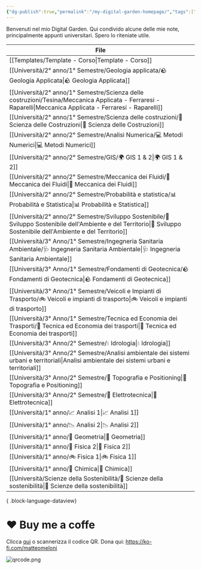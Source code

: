 ```yaml
---
{"dg-publish":true,"permalink":"/my-digital-garden-homepage/","tags":["gardenEntry"]}
---
```


Benvenuti nel mio Digital Garden. Qui condivido alcune delle mie note, principalmente appunti universitari. Spero lo riteniate utile.

| File                                                                                                                                                                      |
| ------------------------------------------------------------------------------------------------------------------------------------------------------------------------- |
| [[Templates/Template - Corso\|Template - Corso]]                                                                                                                       |
| [[Università/2° anno/1° Semestre/Geologia applicata/🪨 Geologia Applicata\|🪨 Geologia Applicata]]                                                                     |
| [[Università/2° anno/1° Semestre/Scienza delle costruzioni/Tesina/Meccanica Applicata - Ferraresi - Raparelli\|Meccanica Applicata - Ferraresi - Raparelli]]           |
| [[Università/2° anno/1° Semestre/Scienza delle costruzioni/🧱 Scienza delle Costruzioni\|🧱 Scienza delle Costruzioni]]                                                |
| [[Università/2° anno/2° Semestre/Analisi Numerica/💻 Metodi Numerici\|💻 Metodi Numerici]]                                                                             |
| [[Università/2° anno/2° Semestre/GIS/🌍 GIS 1 & 2\|🌍 GIS 1 & 2]]                                                                                                      |
| [[Università/2° anno/2° Semestre/Meccanica dei Fluidi/🚰 Meccanica dei Fluidi\|🚰 Meccanica dei Fluidi]]                                                               |
| [[Università/2° anno/2° Semestre/Probabilità e statistica/📊 Probabilità e Statistica\|📊 Probabilità e Statistica]]                                                   |
| [[Università/2° anno/2° Semestre/Sviluppo Sostenibile/🌱 Sviluppo Sostenibile dell'Ambiente e del Territorio\|🌱 Sviluppo Sostenibile dell'Ambiente e del Territorio]] |
| [[Università/3° Anno/1° Semestre/Ingegneria Sanitaria Ambientale/🩺 Ingegneria Sanitaria Ambientale\|🩺 Ingegneria Sanitaria Ambientale]]                              |
| [[Università/3° Anno/1° Semestre/Fondamenti di Geotecnica/🪨 Fondamenti di Geotecnica\|🪨 Fondamenti di Geotecnica]]                                                   |
| [[Università/3° Anno/1° Semestre/Veicoli e Impianti di Trasporto/🚲 Veicoli e impianti di trasporto\|🚲 Veicoli e impianti di trasporto]]                              |
| [[Università/3° Anno/1° Semestre/Tecnica ed Economia dei Trasporti/🚋 Tecnica ed Economia dei trasporti\|🚋 Tecnica ed Economia dei trasporti]]                        |
| [[Università/3° Anno/2° Semestre/💧 Idrologia\|💧 Idrologia]]                                                                                                          |
| [[Università/3° Anno/2° Semestre/Analisi ambientale dei sistemi urbani e territoriali\|Analisi ambientale dei sistemi urbani e territoriali]]                          |
| [[Università/3° Anno/2° Semestre/🧭 Topografia e Positioning\|🧭 Topografia e Positioning]]                                                                            |
| [[Università/3° Anno/2° Semestre/🔌 Elettrotecnica\|🔌 Elettrotecnica]]                                                                                                |
| [[Università/1° anno/📈 Analisi 1\|📈 Analisi 1]]                                                                                                                      |
| [[Università/1° anno/📉  Analisi 2\|📉  Analisi 2]]                                                                                                                    |
| [[Università/1° anno/📐 Geometria\|📐 Geometria]]                                                                                                                      |
| [[Università/1° anno/🔋 Fisica 2\|🔋 Fisica 2]]                                                                                                                        |
| [[Università/1° anno/🚲 Fisica 1\|🚲 Fisica 1]]                                                                                                                        |
| [[Università/1° anno/🧪 Chimica\|🧪 Chimica]]                                                                                                                          |
| [[Università/Scienze della Sostenibilità/🍏 Scienze della sostenibilità\|🍏 Scienze della sostenibilità]]                                                              |

{ .block-language-dataview}

# ❤️ Buy me a coffe
Clicca [qui](https://ko-fi.com/matteomeloni) o scannerizza il codice QR.
Dona qui: https://ko-fi.com/matteomeloni

![qrcode.png](/img/user/allegati/qrcode.png)